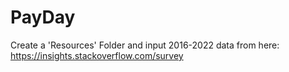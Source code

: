 # PayDay
Create a 'Resources' Folder and input 2016-2022 data from here: https://insights.stackoverflow.com/survey
